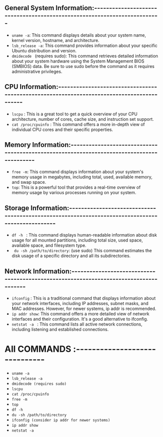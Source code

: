 ## General System Information:-------------------------------------------------------------------------

- ```uname -a```: This command displays details about your system name, kernel version, hostname, and architecture.
- ```lsb_release -a```: This command provides information about your specific Ubuntu distribution and version.
- ```dmidecode ``` (requires sudo): This command retrieves detailed information about your system hardware using the System Management BIOS (SMBIOS) data. Be sure to use sudo before the command as it requires administrative privileges.

## CPU Information:------------------------------------------------------------------------------------------

- ```lscpu``` : This is a great tool to get a quick overview of your CPU architecture, number of cores, cache size, and instruction set support.
- ```cat /proc/cpuinfo``` : This command offers a more in-depth view of individual CPU cores and their specific properties.

## Memory Information:------------------------------------------------------------------------------------------

- ```free -m```: This command displays information about your system's memory usage in megabytes, including total, used, available memory, and swap space.
- ```top```: This is a powerful tool that provides a real-time overview of memory usage by various processes running on your system.

## Storage Information:-------------------------------------------------------------------------------------------------

- ```df -h ``` : This command displays human-readable information about disk usage for all mounted partitions, including total size, used space, available space, and filesystem type.
- ``` du -sh /path/to/directory```: (use sudo) This command estimates the disk usage of a specific directory and all its subdirectories.

## Network Information:--------------------------------------------------------------------------------------

- ``` ifconfig ``` : This is a traditional command that displays information about your network interfaces, including IP addresses, subnet masks, and MAC addresses. However, for newer systems, ip addr is recommended.
- ``` ip addr show ```: This command offers a more detailed view of network interfaces and their configuration. It's a good alternative to ifconfig.
- ```netstat -a ``` : This command lists all active network connections, including listening and established connections.

# All COMMANDS :------------------------------
- ``` uname -a ```
- ``` lsb_release -a ```
- ``` dmidecode (requires sudo) ```
- ``` lscpu ```
- ``` cat /proc/cpuinfo ```
- ``` free -m ```
- ``` top ```
- ``` df -h ```
- ``` du -sh /path/to/directory ```
- ``` ifconfig (consider ip addr for newer systems) ```
- ``` ip addr show ```
- ``` netstat -a ```
